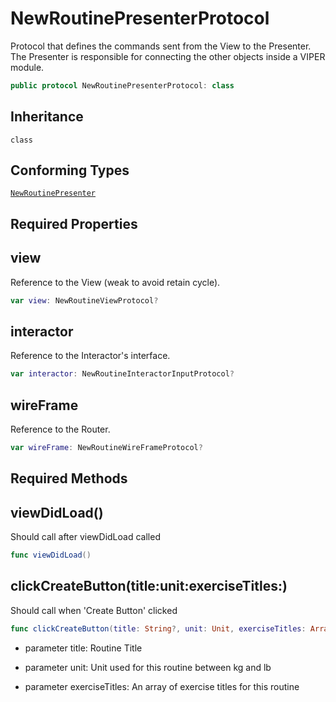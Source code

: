 # NewRoutinePresenterProtocol

Protocol that defines the commands sent from the View to the Presenter.
The Presenter is responsible for connecting the other objects inside a VIPER module.

``` swift
public protocol NewRoutinePresenterProtocol: class
```

## Inheritance

`class`

## Conforming Types

[`NewRoutinePresenter`](NewRoutinePresenter)

## Required Properties

## view

Reference to the View (weak to avoid retain cycle).

``` swift
var view: NewRoutineViewProtocol?
```

## interactor

Reference to the Interactor's interface.

``` swift
var interactor: NewRoutineInteractorInputProtocol?
```

## wireFrame

Reference to the Router.

``` swift
var wireFrame: NewRoutineWireFrameProtocol?
```

## Required Methods

## viewDidLoad()

Should call after viewDidLoad called

``` swift
func viewDidLoad()
```

## clickCreateButton(title:unit:exerciseTitles:)

Should call when 'Create Button' clicked

``` swift
func clickCreateButton(title: String?, unit: Unit, exerciseTitles: Array<String?>)
```

  - parameter title: Routine Title

<!-- end list -->

  - parameter unit: Unit used for this routine between kg and lb

<!-- end list -->

  - parameter exerciseTitles: An array of exercise titles for this routine
